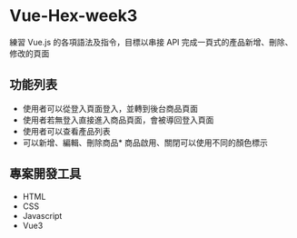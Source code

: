 # Vue-Hex-week3
練習 Vue.js 的各項語法及指令，目標以串接 API 完成一頁式的產品新增、刪除、修改的頁面
    
## 功能列表

* 使用者可以從登入頁面登入，並轉到後台商品頁面
* 使用者若無登入直接進入商品頁面，會被導回登入頁面
* 使用者可以查看產品列表
* 可以新增、編輯、刪除商品* 商品啟用、關閉可以使用不同的顏色標示

## 專案開發工具
* HTML
* CSS
* Javascript
* Vue3
  

